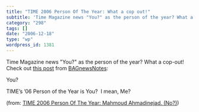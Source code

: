 ```yaml
---
title: "TIME 2006 Person Of The Year: What a cop out!"
subtitle: 'Time Magazine news "You?" as the person of the year? What a cop-out!'
category: "298"
tags: []
date: "2006-12-18"
type: "wp"
wordpress_id: 1381
---
```

Time Magazine news "You?" as the person of the year? What a cop-out!
Check out [this 
 post](http://bagnewsnotes.typepad.com/bagnews/2006/12/time_2006_perso.html) from [BAGnewsNotes](http://bagnewsnotes.typepad.com/bagnews/):

> 

 You? 

 TIME’s ’06 Person of the Year is You?  I mean, Me? 

 (from: [TIME 
 2006 Person Of The Year: Mahmoud Ahmadinejad. (No?)](http://bagnewsnotes.typepad.com/bagnews/2006/12/time_2006_perso.html))